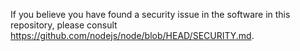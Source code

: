 If you believe you have found a security issue in the software in this repository, please consult https://github.com/nodejs/node/blob/HEAD/SECURITY.md.
